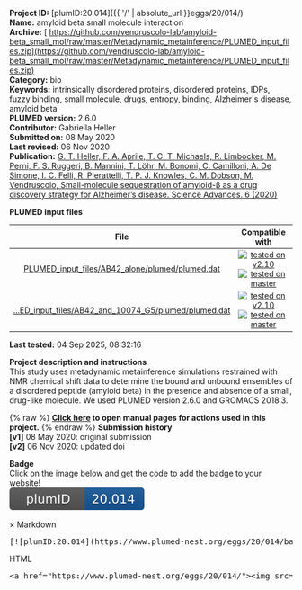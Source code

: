 **Project ID:** [plumID:20.014]({{ '/' | absolute_url }}eggs/20/014/)  
**Name:**  amyloid beta small molecule interaction  
**Archive:** [ https://github.com/vendruscolo-lab/amyloid-beta_small_mol/raw/master/Metadynamic_metainference/PLUMED_input_files.zip](https://github.com/vendruscolo-lab/amyloid-beta_small_mol/raw/master/Metadynamic_metainference/PLUMED_input_files.zip)  
**Category:**  bio  
**Keywords:**  intrinsically disordered proteins, disordered proteins, IDPs, fuzzy binding, small molecule, drugs, entropy, binding, Alzheimer's disease, amyloid beta  
**PLUMED version:**  2.6.0  
**Contributor:**  Gabriella Heller  
**Submitted on:** 08 May 2020  
**Last revised:** 06 Nov 2020  
**Publication:** [G. T. Heller, F. A. Aprile, T. C. T. Michaels, R. Limbocker, M. Perni, F. S. Ruggeri, B. Mannini, T. Löhr, M. Bonomi, C. Camilloni, A. De Simone, I. C. Felli, R. Pierattelli, T. P. J. Knowles, C. M. Dobson, M. Vendruscolo, Small-molecule sequestration of amyloid-β as a drug discovery strategy for Alzheimer’s disease. Science Advances. 6 (2020)](http://dx.doi.org/10.1126/sciadv.abb5924)  
  
**PLUMED input files**  
  
| File     | Compatible with |  
|:--------:|:--------:|  
| [PLUMED_input_files/AB42_alone/plumed/plumed.dat](./data/PLUMED_input_files/AB42_alone/plumed/plumed.dat.md) |  [![tested on v2.10](https://img.shields.io/badge/v2.10-passing-green.svg)](data/PLUMED_input_files/AB42_alone/plumed/plumed.dat.plumed.stderr) [![tested on master](https://img.shields.io/badge/master-passing-green.svg)](data/PLUMED_input_files/AB42_alone/plumed/plumed.dat.plumed_master.stderr) |  
| [...ED_input_files/AB42_and_10074_G5/plumed/plumed.dat](./data/PLUMED_input_files/AB42_and_10074_G5/plumed/plumed.dat.md) |  [![tested on v2.10](https://img.shields.io/badge/v2.10-passing-green.svg)](data/PLUMED_input_files/AB42_and_10074_G5/plumed/plumed.dat.plumed.stderr) [![tested on master](https://img.shields.io/badge/master-passing-green.svg)](data/PLUMED_input_files/AB42_and_10074_G5/plumed/plumed.dat.plumed_master.stderr) |  
  
**Last tested:**  04 Sep 2025, 08:32:16
  
**Project description and instructions**  
This study uses metadynamic metainference simulations restrained with NMR chemical shift data to determine the bound and unbound ensembles of a disordered peptide (amyloid beta) in the presence and absence of a small, drug-like molecule. We used PLUMED version 2.6.0 and GROMACS 2018.3.

  
{% raw %}
<b><a href="https://www.plumed.org/doc-master/user-doc/html/actionlist/?actions=ENDPLUMED,GROUP,ANTIBETARMSD,DIHCOR,COORDINATION,CS2BACKBONE,INCLUDE,PBMETAD,ALPHARMSD,COMBINE,TORSION,PRINT,STATS,WHOLEMOLECULES,MOLINFO,ENSEMBLE,PARABETARMSD,METAINFERENCE,FLUSH,GYRATION" target="_blank">Click here</a> to open manual pages for actions used in this project.</b>
{% endraw %}
**Submission history**  
**[v1]** 08 May 2020: original submission  
**[v2]** 06 Nov 2020: updated doi  
  
**Badge**  
Click on the image below and get the code to add the badge to your website!  
<img src="./badge.svg" alt="plumeDnest:20.014" id="myBtn" class="badge">
<div id="myModal" class="modal">
  <div class="modal-content">
    <span class="close">&times;</span>
    Markdown<pre>[![plumID:20.014](https://www.plumed-nest.org/eggs/20/014/badge.svg)](https://www.plumed-nest.org/eggs/20/014/)</pre>
    HTML<pre>&lt;a href="https://www.plumed-nest.org/eggs/20/014/"&gt;&lt;img src="https://www.plumed-nest.org/eggs/20/014/badge.svg" alt="plumID:20.014"&gt;&lt;/a&gt;</pre>
  </div>
</div>
